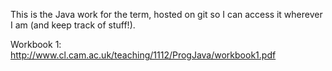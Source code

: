 This is the Java work for the term, hosted on git so I can access it wherever I am (and keep track of stuff!).

Workbook 1: http://www.cl.cam.ac.uk/teaching/1112/ProgJava/workbook1.pdf